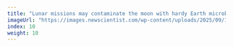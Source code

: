 ```yaml
---
title: "Lunar missions may contaminate the moon with hardy Earth microbes"
imageUrl: "https://images.newscientist.com/wp-content/uploads/2025/09/15115739/SEI_265737659.jpg?width=788"
index: 10
weight: 10
---
```

